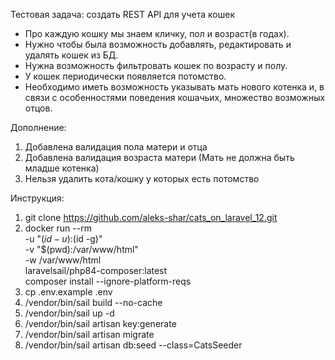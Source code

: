 Тестовая задача: создать REST API для учета кошек

* Про каждую кошку мы знаем кличку, пол и возраст(в годах). 
* Нужно чтобы была возможность добавлять, редактировать и удалять кошек из БД. 
* Нужна возможность фильтровать кошек по возрасту и полу. 
* У кошек периодически появляется потомство. 
* Необходимо иметь возможность указывать мать нового котенка и, в связи с особенностями поведения кошачьих, множество возможных отцов.

Дополнение:
1. Добавлена валидация пола матери и отца
2. Добавлена валидация возраста матери (Мать не должна быть младше котенка)
3. Нельзя удалить кота/кошку у которых есть потомство

Инструкция:
1. git clone https://github.com/aleks-shar/cats_on_laravel_12.git
2. docker run --rm \
   -u "$(id -u):$(id -g)" \
   -v "$(pwd):/var/www/html" \
   -w /var/www/html \
   laravelsail/php84-composer:latest \
   composer install --ignore-platform-reqs
3. cp .env.example .env
4. /vendor/bin/sail build --no-cache
5. /vendor/bin/sail up -d
6. /vendor/bin/sail artisan key:generate
7. /vendor/bin/sail artisan migrate
8. /vendor/bin/sail artisan db:seed --class=CatsSeeder
